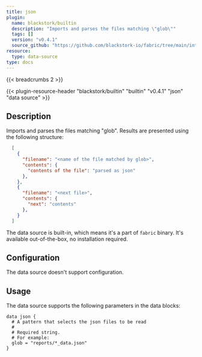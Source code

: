 ```yaml
---
title: json
plugin:
  name: blackstork/builtin
  description: "Imports and parses the files matching \"glob\""
  tags: []
  version: "v0.4.1"
  source_github: "https://github.com/blackstork-io/fabric/tree/main/internal/builtin/"
resource:
  type: data-source
type: docs
---
```


{{< breadcrumbs 2 >}}

{{< plugin-resource-header "blackstork/builtin" "builtin" "v0.4.1" "json" "data source" >}}

## Description
Imports and parses the files matching "glob".
Results are presented using the following structure:
```json
  [
    {
      "filename": "<name of the file matched by glob>",
      "contents": {
        "contents of the file": "parsed as json"
      },
    },
    {
      "filename": "<next file>",
      "contents": {
        "next": "contents"
      },
    }
  ]
```

The data source is built-in, which means it's a part of `fabric` binary. It's available out-of-the-box, no installation required.

## Configuration

The data source doesn't support configuration.

## Usage

The data source supports the following parameters in the data blocks:

```hcl
data json {
  # A pattern that selects the json files to be read
  #
  # Required string.
  # For example:
  glob = "reports/*_data.json"
}
```